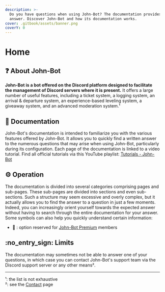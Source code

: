 ```yaml
---
description: >-
  Do you have questions when using John-Bot? The documentation provides an
  answer. Discover John-Bot and how its documentation works.
cover: .gitbook/assets/banner.png
coverY: 0
---
```


# Home

## :question: About John-Bot

**John-Bot is a bot offered on the Discord platform designed to facilitate the management of Discord servers where it is present.** It offers a large number of useful features, including a ticket system, a logging system, an arrival & departure system, an experience-based leveling system, a giveaway system, and an advanced moderation system.¹

## :book: Documentation

John-Bot's documentation is intended to familiarize you with the various features offered by John-Bot. It allows you to quickly find a written answer to the numerous questions that may arise when using John-Bot, particularly during its configuration. Each page of the documentation is linked to a video tutorial. Find all official tutorials via this YouTube playlist: [Tutorials - John-Bot](https://jnbt.xyz/tutorials)

## :gear: Operation

The documentation is divided into several categories comprising pages and sub-pages. These sub-pages are divided into sections and even sub-sections. Such a structure may seem excessive and overly complex, but it actually allows you to find the answer to a question in just a few moments. Indeed, you can increasingly orient yourself towards the expected answer without having to search through the entire documentation for your answer.\
Some symbols can also help you quickly understand certain information:

* :gem: : option reserved for [John-Bot Premium](https://johnbot.app/premium) members

## :no\_entry\_sign: Limits

The documentation may sometimes not be able to answer one of your questions, in which case you can contact John-Bot's support team via the Discord support server or any other means².

***

¹: the list is not exhaustive\
²: see the [Contact](contact.md) page
